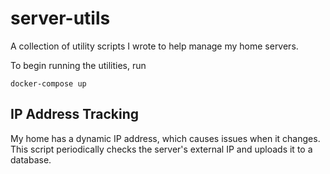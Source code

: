 # server-utils
A collection of utility scripts I wrote to help manage my home servers.

To begin running the utilities, run
```
docker-compose up
```

## IP Address Tracking
My home has a dynamic IP address, which causes issues when it changes. This script periodically checks the server's external IP and uploads it to a database.
